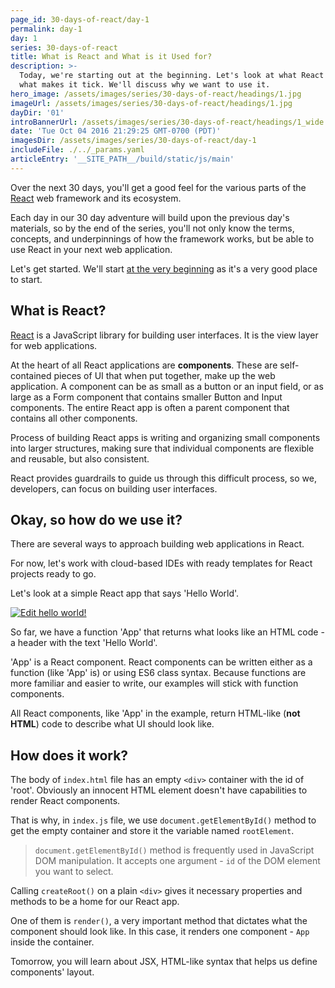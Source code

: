 ```yaml
---
page_id: 30-days-of-react/day-1
permalink: day-1
day: 1
series: 30-days-of-react
title: What is React and What is it Used for?
description: >-
  Today, we're starting out at the beginning. Let's look at what React is and
  what makes it tick. We'll discuss why we want to use it.
hero_image: /assets/images/series/30-days-of-react/headings/1.jpg
imageUrl: /assets/images/series/30-days-of-react/headings/1.jpg
dayDir: '01'
introBannerUrl: /assets/images/series/30-days-of-react/headings/1_wide.jpg
date: 'Tue Oct 04 2016 21:29:25 GMT-0700 (PDT)'
imagesDir: /assets/images/series/30-days-of-react/day-1
includeFile: ./../_params.yaml
articleEntry: '__SITE_PATH__/build/static/js/main'
---
```



Over the next 30 days, you'll get a good feel for the various parts of the [React](https://facebook.github.io/react/) web framework and its ecosystem.

Each day in our 30 day adventure will build upon the previous day's materials, so by the end of the series, you'll not only know the terms, concepts, and underpinnings of how the framework works, but be able to use React in your next web application.

Let's get started. We'll start [at the very beginning](https://www.youtube.com/watch?v=1RW3nDRmu6k) as it's a very good place to start.

## What is React?

[React](https://facebook.github.io/react/) is a JavaScript library for building user interfaces. It is the view layer for web applications.

At the heart of all React applications are **components**. These are self-contained pieces of UI that when put together, make up the web application. A component can be as small as a button or an input field, or as large as a Form component that contains smaller Button and Input components. The entire React app is often a parent component that contains all other components. 

Process of building React apps is writing and organizing small components into larger structures, making sure that individual components are flexible and reusable, but also consistent.

React provides guardrails to guide us through this difficult process, so we, developers, can focus on building user interfaces.

## Okay, so how do we use it?

There are several ways to approach building web applications in React.

For now, let's work with cloud-based IDEs with ready templates for React projects ready to go.

Let's look at a simple React app that says 'Hello World'.

[![Edit hello world!](https://codesandbox.io/static/img/play-codesandbox.svg)](https://codesandbox.io/s/hello-world-p4wj53?fontsize=14&hidenavigation=1&module=%2Fsrc%2FApp.js&theme=dark)

So far, we have a function 'App' that returns what looks like an HTML code - a header with the text 'Hello World'.

'App' is a React component. React components can be written either as a function (like 'App' is) or using ES6 class syntax. Because functions are more familiar and easier to write, our examples will stick with function components.

All React components, like 'App' in the example, return HTML-like (**not HTML**) code to describe what UI should look like. 

## How does it work?

The body of `index.html` file has an empty `<div>` container with the id of 'root'. Obviously an innocent HTML element doesn't have capabilities to render React components. 

That is why, in `index.js` file, we use `document.getElementById()` method to get the empty container and store it the variable named `rootElement`.

> `document.getElementById()` method is frequently used in JavaScript DOM manipulation. It accepts one argument - `id` of the DOM element you want to select.

Calling `createRoot()` on a plain `<div>` gives it necessary properties and methods to be a home for our React app.

One of them is `render()`, a very important method that dictates what the component should look like. In this case, it renders one component - `App` inside the container. 

Tomorrow, you will learn about JSX, HTML-like syntax that helps us define components' layout. 
